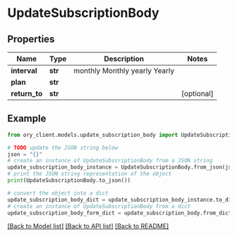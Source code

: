 # UpdateSubscriptionBody


## Properties

Name | Type | Description | Notes
------------ | ------------- | ------------- | -------------
**interval** | **str** |  monthly Monthly yearly Yearly | 
**plan** | **str** |  | 
**return_to** | **str** |  | [optional] 

## Example

```python
from ory_client.models.update_subscription_body import UpdateSubscriptionBody

# TODO update the JSON string below
json = "{}"
# create an instance of UpdateSubscriptionBody from a JSON string
update_subscription_body_instance = UpdateSubscriptionBody.from_json(json)
# print the JSON string representation of the object
print(UpdateSubscriptionBody.to_json())

# convert the object into a dict
update_subscription_body_dict = update_subscription_body_instance.to_dict()
# create an instance of UpdateSubscriptionBody from a dict
update_subscription_body_form_dict = update_subscription_body.from_dict(update_subscription_body_dict)
```
[[Back to Model list]](../README.md#documentation-for-models) [[Back to API list]](../README.md#documentation-for-api-endpoints) [[Back to README]](../README.md)


